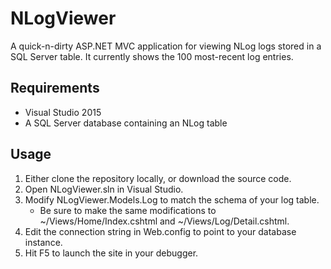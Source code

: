 NLogViewer
=============

A quick-n-dirty ASP.NET MVC application for viewing NLog logs stored in a SQL Server table. It currently shows the 100 most-recent log entries.


Requirements
------------

* Visual Studio 2015
* A SQL Server database containing an NLog table


Usage
-----

1.  Either clone the repository locally, or download the source code.
2.  Open NLogViewer.sln in Visual Studio.
3.  Modify NLogViewer.Models.Log to match the schema of your log table.
    - Be sure to make the same modifications to ~/Views/Home/Index.cshtml and ~/Views/Log/Detail.cshtml.
4.  Edit the connection string in Web.config to point to your database instance.
5.  Hit F5 to launch the site in your debugger.